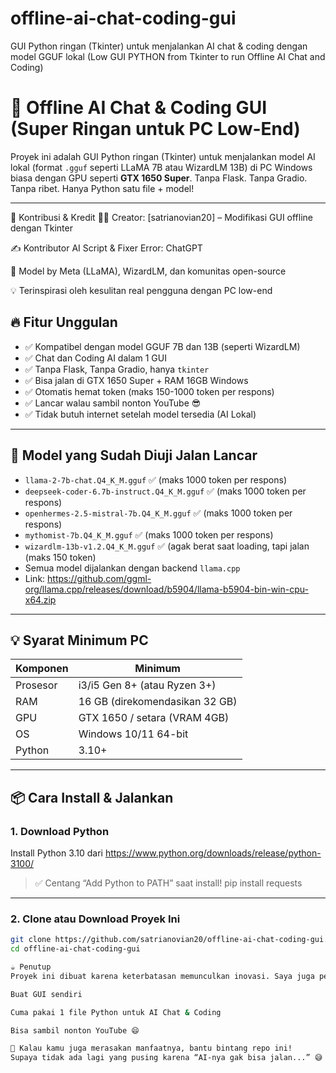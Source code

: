 # offline-ai-chat-coding-gui
GUI Python ringan (Tkinter) untuk menjalankan AI chat &amp; coding dengan model GGUF lokal (Low GUI PYTHON from Tkinter to run Offline AI Chat and Coding)
# 💬 Offline AI Chat & Coding GUI (Super Ringan untuk PC Low-End)

Proyek ini adalah GUI Python ringan (Tkinter) untuk menjalankan model AI lokal (format `.gguf` seperti LLaMA 7B atau WizardLM 13B) di PC Windows biasa dengan GPU seperti **GTX 1650 Super**. Tanpa Flask. Tanpa Gradio. Tanpa ribet. Hanya Python satu file + model!

---
🤝 Kontribusi & Kredit
👨‍💻 Creator: [satrianovian20] – Modifikasi GUI offline dengan Tkinter

✍️ Kontributor AI Script & Fixer Error: ChatGPT

🔁 Model by Meta (LLaMA), WizardLM, dan komunitas open-source

💡 Terinspirasi oleh kesulitan real pengguna dengan PC low-end

## 🔥 Fitur Unggulan

- ✅ Kompatibel dengan model GGUF 7B dan 13B (seperti WizardLM)
- ✅ Chat dan Coding AI dalam 1 GUI
- ✅ Tanpa Flask, Tanpa Gradio, hanya `tkinter`
- ✅ Bisa jalan di GTX 1650 Super + RAM 16GB Windows
- ✅ Otomatis hemat token (maks 150-1000 token per respons)
- ✅ Lancar walau sambil nonton YouTube 😎
- ✅ Tidak butuh internet setelah model tersedia (AI Lokal)

---

## 🧠 Model yang Sudah Diuji Jalan Lancar

- `llama-2-7b-chat.Q4_K_M.gguf` ✅ (maks 1000 token per respons)
- `deepseek-coder-6.7b-instruct.Q4_K_M.gguf` ✅ (maks 1000 token per respons)
- `openhermes-2.5-mistral-7b.Q4_K_M.gguf` ✅ (maks 1000 token per respons)
- `mythomist-7b.Q4_K_M.gguf` ✅ (maks 1000 token per respons)
- `wizardlm-13b-v1.2.Q4_K_M.gguf` ✅ (agak berat saat loading, tapi jalan (maks 150 token)
- Semua model dijalankan dengan backend `llama.cpp`
- Link: https://github.com/ggml-org/llama.cpp/releases/download/b5904/llama-b5904-bin-win-cpu-x64.zip

---

## 💡 Syarat Minimum PC

| Komponen         | Minimum                    |
|------------------|-----------------------------|
| Prosesor         | i3/i5 Gen 8+ (atau Ryzen 3+) |
| RAM              | 16 GB (direkomendasikan 32 GB)|
| GPU              | GTX 1650 / setara (VRAM 4GB) |
| OS               | Windows 10/11 64-bit        |
| Python           | 3.10+                       |

---

## 📦 Cara Install & Jalankan

### 1. Download Python
Install Python 3.10 dari https://www.python.org/downloads/release/python-3100/

> ✅ Centang “Add Python to PATH” saat install!
> pip install requests

---

### 2. Clone atau Download Proyek Ini

```bash
git clone https://github.com/satrianovian20/offline-ai-chat-coding-gui.git
cd offline-ai-chat-coding-gui

☕ Penutup
Proyek ini dibuat karena keterbatasan memunculkan inovasi. Saya juga pernah pusing karena WebUI dari GitHub gagal jalan, sampai akhirnya saya:

Buat GUI sendiri

Cuma pakai 1 file Python untuk AI Chat & Coding

Bisa sambil nonton YouTube 😄

💬 Kalau kamu juga merasakan manfaatnya, bantu bintang repo ini!
Supaya tidak ada lagi yang pusing karena “AI-nya gak bisa jalan...” 😅
